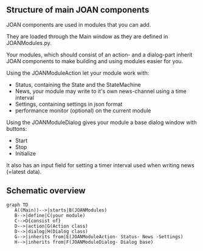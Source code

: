## Structure of main JOAN components

JOAN components are used in modules that you can add.

They are loaded through the Main window as they are defined in JOANModules.py.

Your modules, which should consist of an action- and a dialog-part inherit JOAN components to make building and using modules easier for you.

Using the JOANModuleAction let your module work with:

- Status, containing the State and the StateMachine
- News, your module may write to it's own news-channel using a time interval
- Settings, containing settings in json format
- performance monitor (optional) on the current module

Using the JOANModuleDialog gives your module a base dialog window with buttons:

- Start
- Stop
- Initialize

It also has an input field for setting a timer interval used when writing news (=latest data).

## Schematic overview

```mermaid
graph TD
   A((Main))-->|starts|B(JOANModules)
   B-->|define|C(your module)
   C-->D{consist of}
   D-->|action|G(Action class)
   D-->|dialog|H(Dialog class)
   G-->|inherits from|E(JOANModuleAction- Status- News -Settings)
   H-->|inherits from|F(JOANModuleDialog- Dialog base)
```